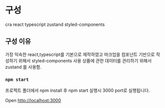 # 구성

cra
react
typescript
zustand
styled-components

## 구성 이유

가장 익숙한 react,typescript를 기본으로 제작하였고
마크업을 컴포넌트 기반으로 작성하기 위해서 styled-components 사용
상품에 관한 데이터를 관리하기 위해서 zustand 를 사용함.

### `npm start`

프로젝트 폴더에서 npm install 후
npm start 실행시 3000 port로 실행됩니다.

Open [http://localhost:3000](http://localhost:3000)
